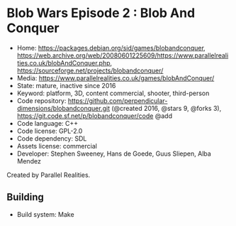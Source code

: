 # Blob Wars Episode 2 : Blob And Conquer

- Home: https://packages.debian.org/sid/games/blobandconquer, https://web.archive.org/web/20080601225609/https://www.parallelrealities.co.uk/blobAndConquer.php, https://sourceforge.net/projects/blobandconquer/
- Media: https://www.parallelrealities.co.uk/games/blobAndConquer/
- State: mature, inactive since 2016
- Keyword: platform, 3D, content commercial, shooter, third-person
- Code repository: https://github.com/perpendicular-dimensions/blobandconquer.git (@created 2016, @stars 9, @forks 3), https://git.code.sf.net/p/blobandconquer/code @add
- Code language: C++
- Code license: GPL-2.0
- Code dependency: SDL
- Assets license: commercial
- Developer: Stephen Sweeney, Hans de Goede, Guus Sliepen, Alba Mendez

Created by Parallel Realities.

## Building

- Build system: Make
